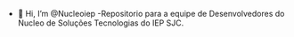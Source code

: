 - 👋 Hi, I’m @Nucleoiep
-Repositorio para a equipe de Desenvolvedores do Nucleo de Soluções Tecnologias do IEP SJC.



